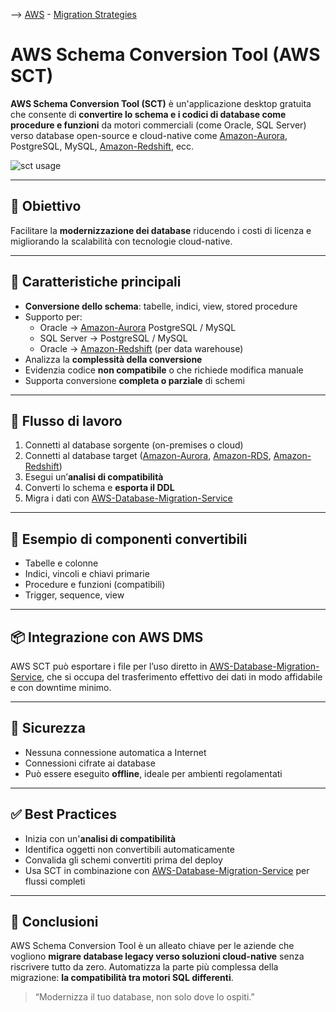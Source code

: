 --> [AWS](00-Intro/AWS.md)  -  [Migration Strategies](06-Cloud-Adoption-Framework-and-Migration-Strategies/AWS-Migration-Strategies.md)
# AWS Schema Conversion Tool (AWS SCT)

**AWS Schema Conversion Tool (SCT)** è un'applicazione desktop gratuita che consente di **convertire lo schema e i codici di database come procedure e funzioni** da motori commerciali (come Oracle, SQL Server) verso database open-source e cloud-native come [Amazon-Aurora](04-Database-services/Amazon-Aurora.md), PostgreSQL, MySQL, [Amazon-Redshift](Amazon-Redshift.md), ecc.

![sct usage](sct-usage.png)

---

## 🎯 Obiettivo

Facilitare la **modernizzazione dei database** riducendo i costi di licenza e migliorando la scalabilità con tecnologie cloud-native.

---

## 🧩 Caratteristiche principali

- **Conversione dello schema**: tabelle, indici, view, stored procedure
- Supporto per:
  - Oracle → [Amazon-Aurora](04-Database-services/Amazon-Aurora.md) PostgreSQL / MySQL
  - SQL Server → PostgreSQL / MySQL
  - Oracle → [Amazon-Redshift](Amazon-Redshift.md) (per data warehouse)
- Analizza la **complessità della conversione**
- Evidenzia codice **non compatibile** o che richiede modifica manuale
- Supporta conversione **completa o parziale** di schemi

---

## 🔄 Flusso di lavoro

1. Connetti al database sorgente (on-premises o cloud)
2. Connetti al database target ([Amazon-Aurora](04-Database-services/Amazon-Aurora.md), [Amazon-RDS](04-Database-services/Amazon-RDS.md), [Amazon-Redshift](Amazon-Redshift.md))
3. Esegui un’**analisi di compatibilità**
4. Converti lo schema e **esporta il DDL**
5. Migra i dati con [AWS-Database-Migration-Service](06-Cloud-Adoption-Framework-and-Migration-Strategies/AWS-Database-Migration-Service.md)

---

## 🔧 Esempio di componenti convertibili

- Tabelle e colonne
- Indici, vincoli e chiavi primarie
- Procedure e funzioni (compatibili)
- Trigger, sequence, view

---

## 📦 Integrazione con AWS DMS

AWS SCT può esportare i file per l’uso diretto in [AWS-Database-Migration-Service](06-Cloud-Adoption-Framework-and-Migration-Strategies/AWS-Database-Migration-Service.md), che si occupa del trasferimento effettivo dei dati in modo affidabile e con downtime minimo.

---

## 🔐 Sicurezza

- Nessuna connessione automatica a Internet
- Connessioni cifrate ai database
- Può essere eseguito **offline**, ideale per ambienti regolamentati

---

## ✅ Best Practices

- Inizia con un'**analisi di compatibilità**
- Identifica oggetti non convertibili automaticamente
- Convalida gli schemi convertiti prima del deploy
- Usa SCT in combinazione con [AWS-Database-Migration-Service](06-Cloud-Adoption-Framework-and-Migration-Strategies/AWS-Database-Migration-Service.md) per flussi completi

---

## 📌 Conclusioni

AWS Schema Conversion Tool è un alleato chiave per le aziende che vogliono **migrare database legacy verso soluzioni cloud-native** senza riscrivere tutto da zero. Automatizza la parte più complessa della migrazione: **la compatibilità tra motori SQL differenti**.

> “Modernizza il tuo database, non solo dove lo ospiti.”
